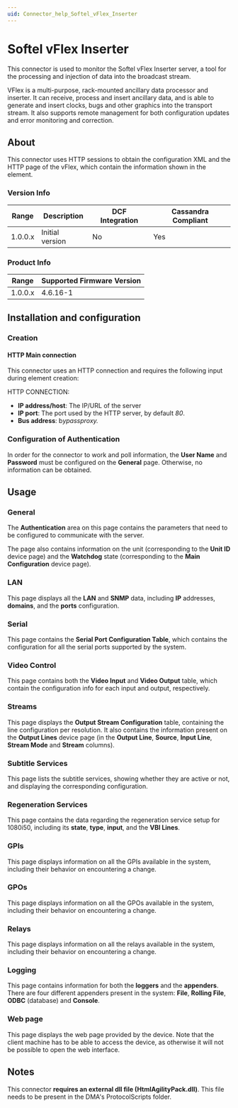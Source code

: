 ```yaml
---
uid: Connector_help_Softel_vFlex_Inserter
---
```


# Softel vFlex Inserter

This connector is used to monitor the Softel vFlex Inserter server, a tool for the processing and injection of data into the broadcast stream.

VFlex is a multi-purpose, rack-mounted ancillary data processor and inserter. It can receive, process and insert ancillary data, and is able to generate and insert clocks, bugs and other graphics into the transport stream. It also supports remote management for both configuration updates and error monitoring and correction.

## About

This connector uses HTTP sessions to obtain the configuration XML and the HTTP page of the vFlex, which contain the information shown in the element.

### Version Info

| **Range** | **Description** | **DCF Integration** | **Cassandra Compliant** |
|------------------|-----------------|---------------------|-------------------------|
| 1.0.0.x          | Initial version | No                  | Yes                     |

### Product Info

| Range | Supported Firmware Version |
|------------------|-----------------------------|
| 1.0.0.x          | 4.6.16-1                    |

## Installation and configuration

### Creation

#### HTTP Main connection

This connector uses an HTTP connection and requires the following input during element creation:

HTTP CONNECTION:

- **IP address/host**: The IP/URL of the server
- **IP port**: The port used by the HTTP server, by default *80*.
- **Bus address**: b*ypassproxy.*

### Configuration of Authentication

In order for the connector to work and poll information, the **User Name** and **Password** must be configured on the **General** page. Otherwise, no information can be obtained.

## Usage

### General

The **Authentication** area on this page contains the parameters that need to be configured to communicate with the server.

The page also contains information on the unit (corresponding to the **Unit ID** device page) and the **Watchdog** state (corresponding to the **Main Configuration** device page).

### LAN

This page displays all the **LAN** and **SNMP** data, including **IP** addresses, **domains**, and the **ports** configuration.

### Serial

This page contains the **Serial Port Configuration Table**, which contains the configuration for all the serial ports supported by the system.

### Video Control

This page contains both the **Video Input** and **Video Output** table, which contain the configuration info for each input and output, respectively.

### Streams

This page displays the **Output Stream Configuration** table, containing the line configuration per resolution. It also contains the information present on the **Output Lines** device page (in the **Output Line**, **Source**, **Input Line**, **Stream Mode** and **Stream** columns).

### Subtitle Services

This page lists the subtitle services, showing whether they are active or not, and displaying the corresponding configuration.

### Regeneration Services

This page contains the data regarding the regeneration service setup for 1080i50, including its **state**, **type**, **input**, and the **VBI Lines**.

### GPIs

This page displays information on all the GPIs available in the system, including their behavior on encountering a change.

### GPOs

This page displays information on all the GPOs available in the system, including their behavior on encountering a change.

### Relays

This page displays information on all the relays available in the system, including their behavior on encountering a change.

### Logging

This page contains information for both the **loggers** and the **appenders**. There are four different appenders present in the system: **File**, **Rolling File**, **ODBC** (database) and **Console**.

### Web page

This page displays the web page provided by the device. Note that the client machine has to be able to access the device, as otherwise it will not be possible to open the web interface.

## Notes

This connector **requires an external dll file (HtmlAgilityPack.dll)**. This file needs to be present in the DMA's ProtocolScripts folder.
